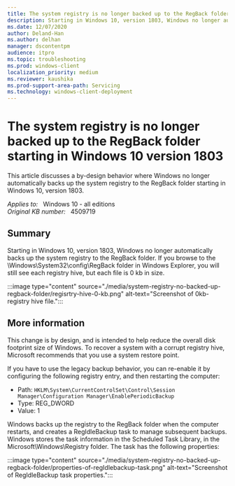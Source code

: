 ```yaml
---
title: The system registry is no longer backed up to the RegBack folder starting in Windows 10 version 1803
description: Starting in Windows 10, version 1803, Windows no longer automatically backs up the system registry to the RegBack folder. System restore points include registry information.
ms.date: 12/07/2020
author: Deland-Han
ms.author: delhan
manager: dscontentpm
audience: itpro
ms.topic: troubleshooting
ms.prod: windows-client
localization_priority: medium
ms.reviewer: kaushika
ms.prod-support-area-path: Servicing
ms.technology: windows-client-deployment
---
```

# The system registry is no longer backed up to the RegBack folder starting in Windows 10 version 1803

This article discusses a by-design behavior where Windows no longer automatically backs up the system registry to the RegBack folder starting in Windows 10, version 1803.

_Applies to:_ &nbsp; Windows 10 - all editions  
_Original KB number:_ &nbsp; 4509719

## Summary

Starting in Windows 10, version 1803, Windows no longer automatically backs up the system registry to the RegBack folder. If you browse to the \\Windows\\System32\\config\\RegBack folder in Windows Explorer, you will still see each registry hive, but each file is 0 kb in size.

:::image type="content" source="./media/system-registry-no-backed-up-regback-folder/regisrtry-hive-0-kb.png" alt-text="Screenshot of 0kb-registry hive file.":::

## More information

This change is by design, and is intended to help reduce the overall disk footprint size of Windows. To recover a system with a corrupt registry hive, Microsoft recommends that you use a system restore point.

If you have to use the legacy backup behavior, you can re-enable it by configuring the following registry entry, and then restarting the computer:

- Path: `HKLM\System\CurrentControlSet\Control\Session Manager\Configuration Manager\EnablePeriodicBackup`
- Type: REG_DWORD
- Value: 1

Windows backs up the registry to the RegBack folder when the computer restarts, and creates a RegIdleBackup task to manage subsequent backups. Windows stores the task information in the Scheduled Task Library, in the Microsoft\\Windows\\Registry folder. The task has the following properties:

:::image type="content" source="./media/system-registry-no-backed-up-regback-folder/properties-of-regIdlebackup-task.png" alt-text="Screenshot of RegIdleBackup task properties.":::
